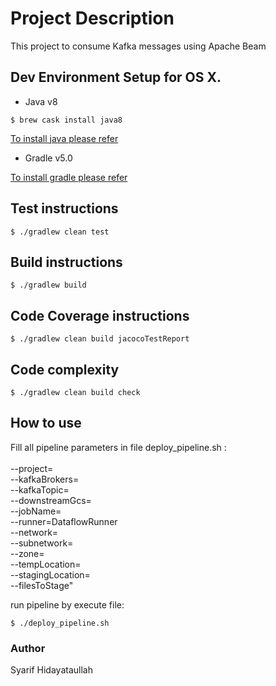 # Project Description
This project to consume Kafka messages using Apache Beam

## Dev Environment Setup for OS X.
* Java v8
```
$ brew cask install java8
```
[To install java please refer](https://docs.oracle.com/javase/10/install/overview-jdk-10-and-jre-10-installation.htm)
* Gradle v5.0

[To install gradle please refer](https://gradle.org/install/)

## Test instructions
```
$ ./gradlew clean test
```

## Build instructions
```
$ ./gradlew build
```

## Code Coverage instructions
```
$ ./gradlew clean build jacocoTestReport
```

## Code complexity
```
$ ./gradlew clean build check
```

## How to use
Fill all pipeline parameters in file deploy_pipeline.sh :<br/><br/>
--project= <br/>
--kafkaBrokers= <br/>
--kafkaTopic=  <br/>
--downstreamGcs=  <br/>
--jobName= <br/>
--runner=DataflowRunner <br/>
--network= <br/>
--subnetwork= <br/>
--zone= <br/>
--tempLocation= <br/>
--stagingLocation= <br/>
--filesToStage"

run pipeline by execute file:
```
$ ./deploy_pipeline.sh

```

### Author
Syarif Hidayataullah
